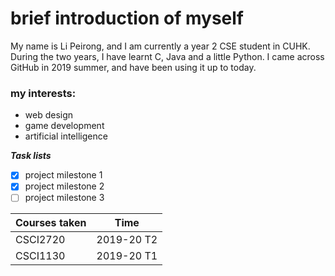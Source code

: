 # brief introduction of myself
My name is Li Peirong, and I am currently a year 2 CSE student in CUHK. During the two years, I have learnt C, Java and a little Python. I came across GitHub in 2019 summer, and have been using it up to today.

### my interests:
- web design
- game development
- artificial intelligence

_**Task lists**_

- [x] project milestone 1
- [x] project milestone 2
- [ ] project milestone 3

Courses taken | Time
------------ | -------------
CSCI2720 | 2019-20 T2
CSCI1130 | 2019-20 T1
